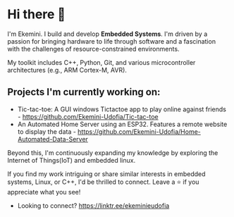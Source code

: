 # **Hi there** 👋


I'm Ekemini.
I build and develop __Embedded Systems__. I'm driven by a passion for bringing hardware to life through software and a fascination with the challenges of resource-constrained environments.

My toolkit includes C++, Python, Git, and various microcontroller architectures (e.g., ARM Cortex-M, AVR). 

## Projects I'm currently working on:
- Tic-tac-toe: A GUI windows Tictactoe app to play online against friends - https://github.com/Ekemini-Udofia/Tic-tac-toe
- An Automated Home Server using an ESP32. Features a remote website to display the data - https://github.com/Ekemini-Udofia/Home-Automated-Data-Server

Beyond this, I'm continuously expanding my knowledge by exploring the Internet of Things(IoT) and embedded linux.

If you find my work intriguing or share similar interests in embedded systems, Linux, or C++, I'd be thrilled to connect. Leave a ⭐ if you appreciate what you see!

- Looking to connect?
  https://linktr.ee/ekeminieudofia
